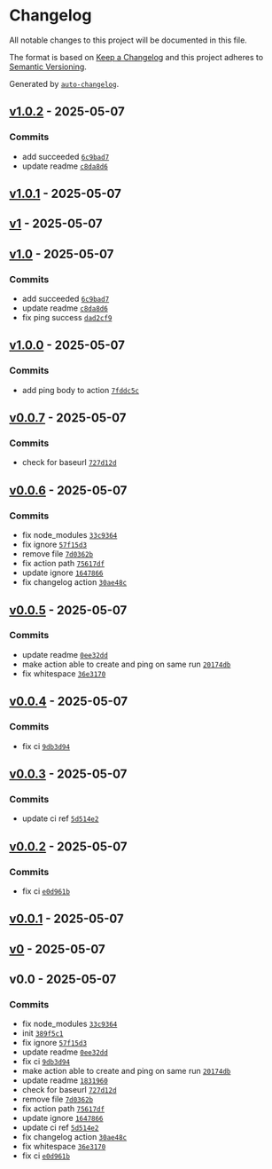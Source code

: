 # Changelog

All notable changes to this project will be documented in this file.

The format is based on [Keep a Changelog](https://keepachangelog.com/en/1.0.0/)
and this project adheres to [Semantic Versioning](https://semver.org/spec/v2.0.0.html).

Generated by [`auto-changelog`](https://github.com/CookPete/auto-changelog).

## [v1.0.2](https://github.com/olofvndrhr/healthchecks-action/compare/v1.0.1...v1.0.2) - 2025-05-07

### Commits

- add succeeded [`6c9bad7`](https://github.com/olofvndrhr/healthchecks-action/commit/6c9bad7bd1aa7faaa8e835d6ee33e5d4536a2a49)
- update readme [`c8da8d6`](https://github.com/olofvndrhr/healthchecks-action/commit/c8da8d63cf2fe9dd677739e875d3a6420f345e4d)

## [v1.0.1](https://github.com/olofvndrhr/healthchecks-action/compare/v1...v1.0.1) - 2025-05-07

## [v1](https://github.com/olofvndrhr/healthchecks-action/compare/v1.0...v1) - 2025-05-07

## [v1.0](https://github.com/olofvndrhr/healthchecks-action/compare/v1.0.0...v1.0) - 2025-05-07

### Commits

- add succeeded [`6c9bad7`](https://github.com/olofvndrhr/healthchecks-action/commit/6c9bad7bd1aa7faaa8e835d6ee33e5d4536a2a49)
- update readme [`c8da8d6`](https://github.com/olofvndrhr/healthchecks-action/commit/c8da8d63cf2fe9dd677739e875d3a6420f345e4d)
- fix ping success [`dad2cf9`](https://github.com/olofvndrhr/healthchecks-action/commit/dad2cf95b8c13b8e5856581553c6363d20c540b8)

## [v1.0.0](https://github.com/olofvndrhr/healthchecks-action/compare/v0.0.7...v1.0.0) - 2025-05-07

### Commits

- add ping body to action [`7fddc5c`](https://github.com/olofvndrhr/healthchecks-action/commit/7fddc5ca3fbb527ddf22c8e380d73abe94583f71)

## [v0.0.7](https://github.com/olofvndrhr/healthchecks-action/compare/v0.0.6...v0.0.7) - 2025-05-07

### Commits

- check for baseurl [`727d12d`](https://github.com/olofvndrhr/healthchecks-action/commit/727d12d5c05cedd91d9c3255c163a6d7c5c696d3)

## [v0.0.6](https://github.com/olofvndrhr/healthchecks-action/compare/v0.0.5...v0.0.6) - 2025-05-07

### Commits

- fix node_modules [`33c9364`](https://github.com/olofvndrhr/healthchecks-action/commit/33c9364258c2caecaa5bf393bad0b2bda1fdb4c2)
- fix ignore [`57f15d3`](https://github.com/olofvndrhr/healthchecks-action/commit/57f15d3cfceeb71968571d98f83373096d7b6825)
- remove file [`7d0362b`](https://github.com/olofvndrhr/healthchecks-action/commit/7d0362b030fc01c4ff6726070d2b929ff0e68fa4)
- fix action path [`75617df`](https://github.com/olofvndrhr/healthchecks-action/commit/75617df053ed6465fed14dfcded106df6614ffbf)
- update ignore [`1647866`](https://github.com/olofvndrhr/healthchecks-action/commit/16478661db6d68ad2c02cff63bafd33accfa993b)
- fix changelog action [`30ae48c`](https://github.com/olofvndrhr/healthchecks-action/commit/30ae48c2a40786902ee021422551bb940955afd8)

## [v0.0.5](https://github.com/olofvndrhr/healthchecks-action/compare/v0.0.4...v0.0.5) - 2025-05-07

### Commits

- update readme [`0ee32dd`](https://github.com/olofvndrhr/healthchecks-action/commit/0ee32dd5ef1367c56c3015d0d3acbf7d459cae52)
- make action able to create and ping on same run [`20174db`](https://github.com/olofvndrhr/healthchecks-action/commit/20174db16bbe3ad095c5f60c272ef3ec9d431bba)
- fix whitespace [`36e3170`](https://github.com/olofvndrhr/healthchecks-action/commit/36e317044a74cca1430fd9bb9ec47dd9e383486e)

## [v0.0.4](https://github.com/olofvndrhr/healthchecks-action/compare/v0.0.3...v0.0.4) - 2025-05-07

### Commits

- fix ci [`9db3d94`](https://github.com/olofvndrhr/healthchecks-action/commit/9db3d9410e49eafc3c783184f1bd075df752db1c)

## [v0.0.3](https://github.com/olofvndrhr/healthchecks-action/compare/v0.0.2...v0.0.3) - 2025-05-07

### Commits

- update ci ref [`5d514e2`](https://github.com/olofvndrhr/healthchecks-action/commit/5d514e26249d1d55a949125e0b11daefa59b4807)

## [v0.0.2](https://github.com/olofvndrhr/healthchecks-action/compare/v0.0.1...v0.0.2) - 2025-05-07

### Commits

- fix ci [`e0d961b`](https://github.com/olofvndrhr/healthchecks-action/commit/e0d961b716a7835dff2874b36e476ec6006b7b65)

## [v0.0.1](https://github.com/olofvndrhr/healthchecks-action/compare/v0...v0.0.1) - 2025-05-07

## [v0](https://github.com/olofvndrhr/healthchecks-action/compare/v0.0...v0) - 2025-05-07

## v0.0 - 2025-05-07

### Commits

- fix node_modules [`33c9364`](https://github.com/olofvndrhr/healthchecks-action/commit/33c9364258c2caecaa5bf393bad0b2bda1fdb4c2)
- init [`389f5c1`](https://github.com/olofvndrhr/healthchecks-action/commit/389f5c16cdf17da3e0289dae457f25e27711fab9)
- fix ignore [`57f15d3`](https://github.com/olofvndrhr/healthchecks-action/commit/57f15d3cfceeb71968571d98f83373096d7b6825)
- update readme [`0ee32dd`](https://github.com/olofvndrhr/healthchecks-action/commit/0ee32dd5ef1367c56c3015d0d3acbf7d459cae52)
- fix ci [`9db3d94`](https://github.com/olofvndrhr/healthchecks-action/commit/9db3d9410e49eafc3c783184f1bd075df752db1c)
- make action able to create and ping on same run [`20174db`](https://github.com/olofvndrhr/healthchecks-action/commit/20174db16bbe3ad095c5f60c272ef3ec9d431bba)
- update readme [`1831960`](https://github.com/olofvndrhr/healthchecks-action/commit/1831960531f75b3e6e544056306e5ef949e8a5e5)
- check for baseurl [`727d12d`](https://github.com/olofvndrhr/healthchecks-action/commit/727d12d5c05cedd91d9c3255c163a6d7c5c696d3)
- remove file [`7d0362b`](https://github.com/olofvndrhr/healthchecks-action/commit/7d0362b030fc01c4ff6726070d2b929ff0e68fa4)
- fix action path [`75617df`](https://github.com/olofvndrhr/healthchecks-action/commit/75617df053ed6465fed14dfcded106df6614ffbf)
- update ignore [`1647866`](https://github.com/olofvndrhr/healthchecks-action/commit/16478661db6d68ad2c02cff63bafd33accfa993b)
- update ci ref [`5d514e2`](https://github.com/olofvndrhr/healthchecks-action/commit/5d514e26249d1d55a949125e0b11daefa59b4807)
- fix changelog action [`30ae48c`](https://github.com/olofvndrhr/healthchecks-action/commit/30ae48c2a40786902ee021422551bb940955afd8)
- fix whitespace [`36e3170`](https://github.com/olofvndrhr/healthchecks-action/commit/36e317044a74cca1430fd9bb9ec47dd9e383486e)
- fix ci [`e0d961b`](https://github.com/olofvndrhr/healthchecks-action/commit/e0d961b716a7835dff2874b36e476ec6006b7b65)

